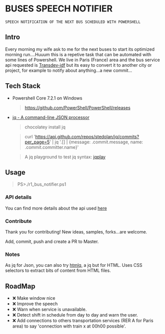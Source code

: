 # BUSES SPEECH NOTIFIER

`SPEECH NOTIFICATION OF THE NEXT BUS SCHEDULED WITH POWERSHELL`
## Intro 

Every morning my wife ask to me for the next buses to start its optimized morning run....Huuum this is a repetive task that can be automated with some lines of Powershell. We live in Paris (France) area and the bus service api requested is [Transdev-idf](https://www.transdev-idf.com/info-trafic) but its easy to convert it to another city or project, for example to notify about anything...a new commit...

## Tech Stack

- Powershell Core 7.2.1 on Windows
    >https://github.com/PowerShell/PowerShell/releases

- [jq - A command-line JSON processor](https://stedolan.github.io/jq/)
    >chocolatey install jq
    
    >curl 'https://api.github.com/repos/stedolan/jq/commits?per_page=5' | jq '.[] | {message: .commit.message, name: .commit.committer.name}'
    
    >A jq playground to test jq syntax: [jqplay](https://jqplay.org/)

## Usage

>PS>./r1_bus_notifier.ps1

### API details

You can find more details about the api used [here](api_details.md)

### Contribute

Thank you for contributing!
New ideas, samples, forks...are welcome.

Add, commit, push and create a PR to Master.

### Notes

As jq for Json, you can also try [htmlq](https://github.com/mgdm/htmlq), a jq but for HTML. Uses CSS selectors to extract bits of content from HTML files.

## RoadMap

- ❌ Make window nice
- ❌ Improve the speech
- ❌ Warn when service is unavailable.
- ❌ Detect shift in schedule from day to day and warn the user.
- ❌ Add connections to others transportation services (RER A for Paris area) to say 'connection with train x at 00h00 possible'.

